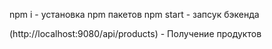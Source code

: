 npm i - установка npm пакетов
npm start - запсук бэкенда

(http://localhost:9080/api/products) - Получение продуктов
